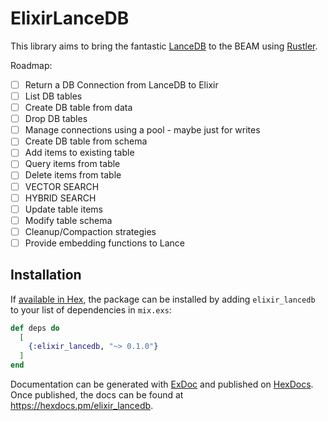 # ElixirLanceDB

This library aims to bring the fantastic [LanceDB](https://lancedb.github.io/lancedb/) to the BEAM using [Rustler](https://github.com/rusterlium/rustler).

Roadmap:

- [ ] Return a DB Connection from LanceDB to Elixir
- [ ] List DB tables
- [ ] Create DB table from data
- [ ] Drop DB tables
- [ ] Manage connections using a pool - maybe just for writes
- [ ] Create DB table from schema
- [ ] Add items to existing table
- [ ] Query items from table
- [ ] Delete items from table
- [ ] VECTOR SEARCH 
- [ ] HYBRID SEARCH
- [ ] Update table items
- [ ] Modify table schema 
- [ ] Cleanup/Compaction strategies
- [ ] Provide embedding functions to Lance

## Installation

If [available in Hex](https://hex.pm/docs/publish), the package can be installed
by adding `elixir_lancedb` to your list of dependencies in `mix.exs`:

```elixir
def deps do
  [
    {:elixir_lancedb, "~> 0.1.0"}
  ]
end
```

Documentation can be generated with [ExDoc](https://github.com/elixir-lang/ex_doc)
and published on [HexDocs](https://hexdocs.pm). Once published, the docs can
be found at <https://hexdocs.pm/elixir_lancedb>.

